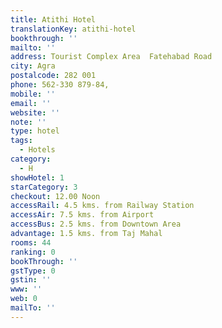 ```yaml
---
title: Atithi Hotel
translationKey: atithi-hotel
bookthrough: ''
mailto: ''
address: Tourist Complex Area  Fatehabad Road
city: Agra
postalcode: 282 001
phone: 562-330 879-84,
mobile: ''
email: ''
website: ''
note: ''
type: hotel
tags:
  - Hotels
category:
  - H
showHotel: 1
starCategory: 3
checkout: 12.00 Noon
accessRail: 4.5 kms. from Railway Station
accessAir: 7.5 kms. from Airport
accessBus: 2.5 kms. from Downtown Area
advantage: 1.5 kms. from Taj Mahal
rooms: 44
ranking: 0
bookThrough: ''
gstType: 0
gstin: ''
www: ''
web: 0
mailTo: ''
---
```







  
